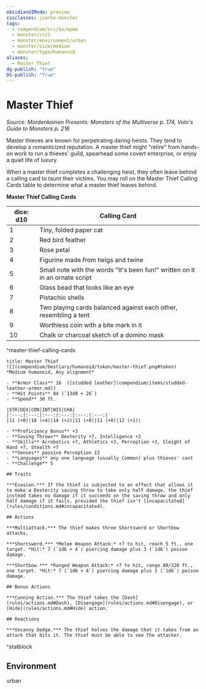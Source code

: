 ```yaml
---
obsidianUIMode: preview
cssclasses: json5e-monster
tags:
  - compendium/src/5e/mpmm
  - monster/cr/5
  - monster/environment/urban
  - monster/size/medium
  - monster/type/humanoid
aliases:
  - Master Thief
dg-publish: "true"
DG-publish: "True"
---
```

# Master Thief
*Source: Mordenkainen Presents: Monsters of the Multiverse p. 174, Volo's Guide to Monsters p. 216*  

Master thieves are known for perpetrating daring heists. They tend to develop a romanticized reputation. A master thief might "retire" from hands-on work to run a thieves' guild, spearhead some covert enterprise, or enjoy a quiet life of luxury.

When a master thief completes a challenging heist, they often leave behind a calling card to taunt their victims. You may roll on the Master Thief Calling Cards table to determine what a master thief leaves behind.

**Master Thief Calling Cards**

| dice: d10 | Calling Card |
|-----------|--------------|
| 1 | Tiny, folded paper cat |
| 2 | Red bird feather |
| 3 | Rose petal |
| 4 | Figurine made from twigs and twine |
| 5 | Small note with the words "It's been fun!" written on it in an ornate script |
| 6 | Glass bead that looks like an eye |
| 7 | Pistachio shells |
| 8 | Two playing cards balanced against each other, resembling a tent |
| 9 | Worthless coin with a bite mark in it |
| 10 | Chalk or charcoal sketch of a domino mask |
^master-thief-calling-cards

```ad-statblock
title: Master Thief
![](compendium/bestiary/humanoid/token/master-thief.png#token)
*Medium humanoid, Any alignment*

- **Armor Class** 16  ([studded leather](compendium/items/studded-leather-armor.md))
- **Hit Points** 84 (`13d8 + 26`)
- **Speed** 30 ft.

|STR|DEX|CON|INT|WIS|CHA|
|:---:|:---:|:---:|:---:|:---:|:---:|
|11 (+0)|18 (+4)|14 (+2)|11 (+0)|11 (+0)|12 (+1)|

- **Proficiency Bonus** +3
- **Saving Throws** Dexterity +7, Intelligence +3
- **Skills** Acrobatics +7, Athletics +3, Perception +3, Sleight of Hand +7, Stealth +7
- **Senses** passive Perception 13
- **Languages** any one language (usually Common) plus thieves' cant
- **Challenge** 5

## Traits

***Evasion.*** If the thief is subjected to an effect that allows it to make a Dexterity saving throw to take only half damage, the thief instead takes no damage if it succeeds on the saving throw and only half damage if it fails, provided the thief isn't [incapacitated](rules/conditions.md#incapacitated).

## Actions

***Multiattack.*** The thief makes three Shortsword or Shortbow attacks.

***Shortsword.*** *Melee Weapon Attack:* +7 to hit, reach 5 ft., one target. *Hit:* 7 (`1d6 + 4`) piercing damage plus 3 (`1d6`) poison damage.

***Shortbow.*** *Ranged Weapon Attack:* +7 to hit, range 80/320 ft., one target. *Hit:* 7 (`1d6 + 4`) piercing damage plus 3 (`1d6`) poison damage.

## Bonus Actions

***Cunning Action.*** The thief takes the [Dash](rules/actions.md#Dash), [Disengage](rules/actions.md#Disengage), or [Hide](rules/actions.md#Hide) action.

## Reactions

***Uncanny Dodge.*** The thief halves the damage that it takes from an attack that hits it. The thief must be able to see the attacker.
```
^statblock

## Environment

urban